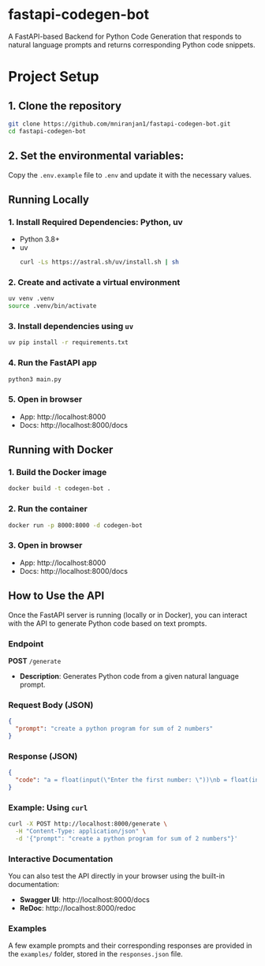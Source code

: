 # fastapi-codegen-bot
A FastAPI-based Backend for Python Code Generation that responds to natural language
prompts and returns corresponding Python code snippets.

# Project Setup
## 1. Clone the repository
```bash
git clone https://github.com/mniranjan1/fastapi-codegen-bot.git
cd fastapi-codegen-bot
```
## 2. Set the environmental variables:
Copy the `.env.example` file to `.env` and update it with the necessary values.

## Running Locally
### 1. Install Required Dependencies: Python, uv
- Python 3.8+
- uv 
    ```bash
    curl -Ls https://astral.sh/uv/install.sh | sh
    ````
### 2. Create and activate a virtual environment
```bash
uv venv .venv
source .venv/bin/activate
```
### 3. Install dependencies using `uv`
```bash
uv pip install -r requirements.txt
```
### 4. Run the FastAPI app
```bash
python3 main.py
```
### 5. Open in browser
- App: http://localhost:8000
- Docs: http://localhost:8000/docs

## Running with Docker
### 1. Build the Docker image
```bash
docker build -t codegen-bot .
```
### 2. Run the container
```bash
docker run -p 8000:8000 -d codegen-bot
```
### 3. Open in browser
- App: http://localhost:8000
- Docs: http://localhost:8000/docs

## How to Use the API

Once the FastAPI server is running (locally or in Docker), you can interact with the API to generate Python code based on text prompts.

### Endpoint

**POST** `/generate`

- **Description**: Generates Python code from a given natural language prompt.

### Request Body (JSON)

```json
{
  "prompt": "create a python program for sum of 2 numbers"
}
```

### Response (JSON)

```json
{
  "code": "a = float(input(\"Enter the first number: \"))\nb = float(input(\"Enter the second number: \"))\nprint(\"The sum is:\", a + b)"
}
```

### Example: Using `curl`

```bash
curl -X POST http://localhost:8000/generate \
  -H "Content-Type: application/json" \
  -d '{"prompt": "create a python program for sum of 2 numbers"}'
```

### Interactive Documentation

You can also test the API directly in your browser using the built-in documentation:

- **Swagger UI**: http://localhost:8000/docs
- **ReDoc**: http://localhost:8000/redoc

### Examples

A few example prompts and their corresponding responses are provided in the `examples/` folder, stored in the `responses.json` file.
